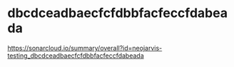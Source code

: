 # dbcdceadbaecfcfdbbfacfeccfdabeada
https://sonarcloud.io/summary/overall?id=neojarvis-testing_dbcdceadbaecfcfdbbfacfeccfdabeada
